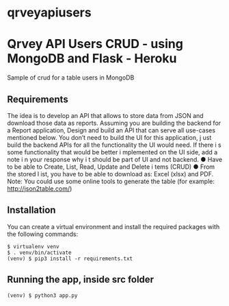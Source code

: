 # qrveyapiusers

Qrvey API Users CRUD - using MongoDB and Flask  - Heroku
===========

Sample of crud for a table users in MongoDB

Requirements
------------

The idea is to develop an API that allows to store data from JSON and download those data
as reports. Assuming you are building the backend for a Report application, Design and
build an API that can serve all use-cases mentioned below. You don’t need to build the UI
for this application, j ust build the backend APIs for all the functionality the UI would need. If
there i s some functionality that would be better i mplemented on the UI side, add a note i n
your response why i t should be part of UI and not backend.
● Have to be able to Create, List, Read, Update and Delete i tems (CRUD)
● From the stored l ist, you have to be able to download as: Excel (xlsx) and PDF.
Note: You could use some online tools to generate the table (for example:
http://json2table.com/)

Installation
------------

You can create a virtual environment and install the required packages with the following commands:

    $ virtualenv venv
    $ . venv/bin/activate
    (venv) $ pip3 install -r requirements.txt

Running the app, inside src folder
--------------------

    (venv) $ python3 app.py
